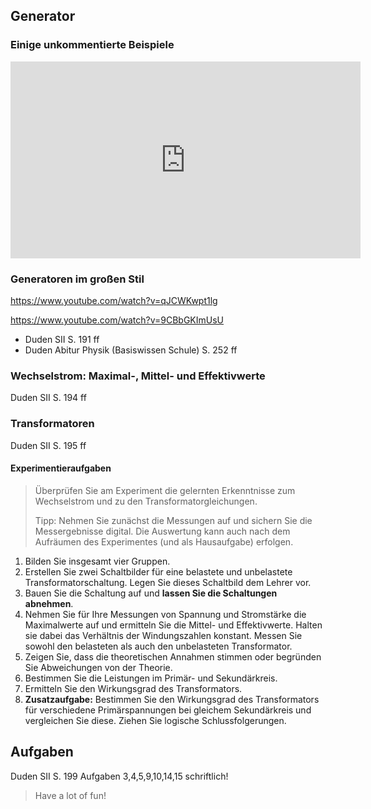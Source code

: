 ## Generator

### Einige unkommentierte Beispiele

<iframe width="560" height="315" src="https://www.youtube.com/embed/w_0GsIPL73Q?si=O-F2KoU8JLI27iwX" title="YouTube video player" frameborder="0" allow="accelerometer; autoplay; clipboard-write; encrypted-media; gyroscope; picture-in-picture; web-share" referrerpolicy="strict-origin-when-cross-origin" allowfullscreen></iframe>

### Generatoren im großen Stil

https://www.youtube.com/watch?v=qJCWKwpt1lg

https://www.youtube.com/watch?v=9CBbGKImUsU

- Duden SII S. 191 ff
- Duden Abitur Physik (Basiswissen Schule) S. 252 ff

### Wechselstrom: Maximal-, Mittel- und Effektivwerte

Duden SII S. 194 ff

### Transformatoren

Duden SII S. 195 ff

#### Experimentieraufgaben

> Überprüfen Sie am Experiment die gelernten Erkenntnisse zum Wechselstrom und zu den Transformatorgleichungen.
>
> Tipp: Nehmen Sie zunächst die Messungen auf und sichern Sie die Messergebnisse digital. Die Auswertung kann auch nach dem Aufräumen des Experimentes (und als Hausaufgabe) erfolgen.

1. Bilden Sie insgesamt vier Gruppen.
1. Erstellen Sie zwei Schaltbilder für eine belastete und unbelastete Transformatorschaltung. Legen Sie dieses Schaltbild dem Lehrer vor.
1. Bauen Sie die Schaltung auf und **lassen Sie die Schaltungen abnehmen**.
1. Nehmen Sie für Ihre Messungen von Spannung und Stromstärke die Maximalwerte auf und ermitteln Sie die Mittel- und Effektivwerte. Halten sie dabei das Verhältnis der Windungszahlen konstant. Messen Sie sowohl den belasteten als auch den unbelasteten Transformator.
1. Zeigen Sie, dass die theoretischen Annahmen stimmen oder begründen Sie Abweichungen von der Theorie.
1. Bestimmen Sie die Leistungen im Primär- und Sekundärkreis.
1. Ermitteln Sie den Wirkungsgrad des Transformators.
1. **Zusatzaufgabe:** Bestimmen Sie den Wirkungsgrad des Transformators für verschiedene Primärspannungen bei gleichem Sekundärkreis und vergleichen Sie diese. Ziehen Sie logische Schlussfolgerungen.

## Aufgaben

Duden SII S. 199 Aufgaben 3,4,5,9,10,14,15 schriftlich!

> Have a lot of fun!

